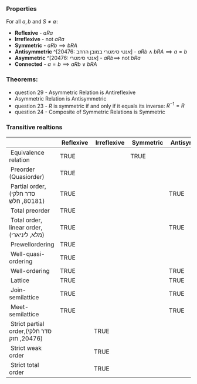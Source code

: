 ### Properties

For all $a,b$ and $S\ne \emptyset :$
- **Reflexive** - $aRa$
- **Irreflexive** - not $aRa$
- **Symmetric** - $aRb \implies bRA$
- **Antisymmetric** ^[20476: אנטי סימטרי במובן הרחב] - $aRb \land bRA \implies a=b$
- **Asymmetric** ^[20476: אנטי סימטרי] - $aRb \implies$ not $bRa$
- **Connected** - $a=b \implies aRb \lor bRA$


### Theorems:
- question 29 - Asymmetric Relation is Antireflexive
- Asymmetric Relation is Antisymmetric
- question 23 - $R$ is symmetric if and only if it equals its inverse: $R^{-1} = R$ 
- question 24 - Composite of Symmetric Relations is Symmetric

### Transitive realtions 

|                                             |  Reflexive |  Irreflexive |  Symmetric |  Antisymmetric |  Asymmetric |  Connected |
| ------------------------------------------- | ---------- | ------------ | ---------- | -------------- | ----------- | ---------- |
|  Equivalence relation                       | TRUE       |              | TRUE       |                |             |            |
|  Preorder (Quasiorder)                      | TRUE       |              |            |                |             |            |
|  Partial order, (סדר חלקי 80181, חלש)       | TRUE       |              |            | TRUE           |             |            |
|  Total preorder                             | TRUE       |              |            |                |             | TRUE       |
|  Total order, linear order, (מלא, ליניארי)  | TRUE       |              |            | TRUE           |             | TRUE       |
|  Prewellordering                            | TRUE       |              |            |                |             | TRUE       |
|  Well-quasi-ordering                        | TRUE       |              |            |                |             |            |
|  Well-ordering                              | TRUE       |              |            | TRUE           |             | TRUE       |
|  Lattice                                    | TRUE       |              |            | TRUE           |             |            |
|  Join-semilattice                           | TRUE       |              |            | TRUE           |             |            |
|  Meet-semilattice                           | TRUE       |              |            | TRUE           |             |            |
|  Strict partial order,(סדר חלקי 20476, חזק) |            | TRUE         |            |                | TRUE        |            |
|  Strict weak order                          |            | TRUE         |            |                | TRUE        |            |
|  Strict total order                         |            | TRUE         |            |                | TRUE        | TRUE       |
